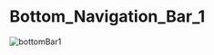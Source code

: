 # Bottom_Navigation_Bar_1

![bottomBar1](https://github.com/user-attachments/assets/ad38db3f-61f6-4aa7-8168-dd15555e530a)
